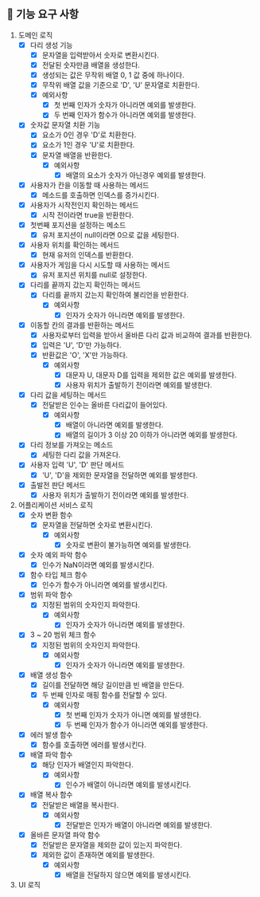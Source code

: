
## 🚀  기능 요구 사항

 1. 도메인 로직
	- [x] 다리 생성 기능
		- [x] 문자열을 입력받아서 숫자로 변환시킨다.
		- [x] 전달된 숫자만큼 배열을 생성한다.
		- [x] 생성되는 값은 무작위 배열 0, 1 값 중에 하나이다.
		- [x] 무작위 배열 값을 기준으로 'D', 'U' 문자열로 치환한다.
		- [x] 예외사항
			- [x] 첫 번째 인자가 숫자가 아니라면 예외를 발생한다.
			- [x] 두 번째 인자가 함수가 아니라면 예외를 발생한다.
     - [x] 숫자값 문자열 치환 기능
	     - [x] 요소가 0인 경우 'D'로 치환한다.
	     - [x] 요소가 1인 경우 'U'로 치환한다.
	     - [x] 문자열 배열을 반환한다.
			 - [x] 예외사항
				 - [x] 배열의 요소가 숫자가 아닌경우 예외를 발생한다.
	 - [x] 사용자가 칸을 이동할 때 사용하는 메서드
    	 - [x] 메소드를 호출하면 인덱스를 증가시킨다.
     - [x] 사용자가 시작전인지 확인하는 메서드
         - [x] 시작 전이라면 true을 반환한다.
     - [x] 첫번째 포지션을 설정하는 메소드
         - [x] 유저 포지션이 null이라면 0으로 값을 세팅한다.
     - [x] 사용자 위치를 확인하는 메서드
         - [x] 현재 유저의 인덱스를 반환한다.
     - [x] 사용자가 게임을 다시 시도할 때 사용하는 메서드
         - [x] 유저 포지션 위치를 null로 설정한다.
     - [x] 다리를 끝까지 갔는지 확인하는 메서드
         - [x] 다리를 끝까지 갔는지 확인하여 불리언을 반환한다.
             - [x] 예외사항
               - [x] 인자가 숫자가 아니라면 예외를 발생한다.
     - [x] 이동할 칸의 결과를 반환하는 메서드
         - [x] 사용자로부터 입력을 받아서 올바른 다리 값과 비교하여 결과를 반환한다.
         - [x] 입력은 'U', 'D'만 가능하다.
         - [x] 반환값은 'O', 'X'만 가능하다.
             - [x] 예외사항
               - [x] 대문자 U, 대문자 D를 입력을 제외한 값은 예외를 발생한다.
               - [x] 사용자 위치가 출발하기 전이라면 예외를 발생한다.
     - [x] 다리 값을 세팅하는 메서드
         - [x] 전달받은 인수는 올바른 다리값이 들어있다.
             - [x] 예외사항
               - [x] 배열이 아니라면 예외를 발생한다.
               - [x] 배열의 길이가 3 이상 20 이하가 아니라면 예외를 발생한다.
     - [x] 다리 정보를 가져오는 메소드
         - [x] 세팅한 다리 값을 가져온다.
     - [x] 사용자 입력 'U', 'D' 판단 메서드
         - [x] 'U', 'D'을 제외한 문자열을 전달하면 예외를 발생한다.
     - [x] 출발전 판단 메서드
         - [x] 사용자 위치가 출발하기 전이라면 예외를 발생한다.
2.  어플리케이션 서비스 로직
	 - [x] 숫자 변환 함수
		 - [x] 문자열을 전달하면 숫자로 변환시킨다.
			 - [x] 예외사항
				 - [x] 숫자로 변환이 불가능하면 예외를 발생한다.
	 - [x] 숫자 예외 파악 함수
		 - [x] 인수가 NaN이라면 예외를 발생시킨다.
	 - [x] 함수 타입 체크 함수
		 - [x] 인수가 함수가 아니라면 예외를 발생시킨다.
     - [x] 범위 파악 함수
	     - [x] 지정된 범위의 숫자인지 파악한다.
		     - [x] 예외사항
			     - [x] 인자가 숫자가 아니라면 예외를 발생한다.
     - [x] 3 ~ 20 범위 체크 함수
	     - [x] 지정된 범위의 숫자인지 파악한다.
		     - [x] 예외사항
			     - [x] 인자가 숫자가 아니라면 예외를 발생한다.
     - [x] 배열 생성 함수
	     - [x] 길이를 전달하면 해당 길이만큼 빈 배열을 만든다.
	     - [x] 두 번째 인자로 매핑 함수를 전달할 수 있다.
			 - [x] 예외사항
				 - [x] 첫 번째 인자가 숫자가 아니면 예외를 발생한다.
				 - [x] 두 번째 인자가 함수가 아니라면 예외를 발생한다.
     - [x] 에러 발생 함수
         - [x] 함수를 호출하면 에러를 발생시킨다.
	 - [x] 배열 파악 함수
    	 - [x] 해당 인자가 배열인지 파악한다.
    	     - [x] 예외사항
		         - [x] 인수가 배열이 아니라면 예외를 발생시킨다.
     - [x] 배열 복사 함수
         - [x] 전달받은 배열을 복사한다.
             - [x] 예외사항
                 - [x] 전달받은 인자가 배열이 아니라면 예외를 발생한다.
     - [x] 올바른 문자열 파악 함수
         - [x] 전달받은 문자열을 제외한 값이 있는지 파악한다.
         - [x] 제외한 값이 존재하면 예외를 발생한다.
             - [x] 예외사항
                 - [x] 배열을 전달하지 않으면 예외를 발생시킨다.

3.  UI 로직
